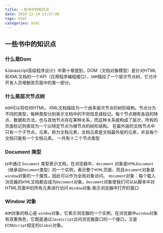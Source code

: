 ```yaml
---
title: 一些书中的知识点
date: 2019-12-19 13:57:00
tags: html
categories: html
---
```


## 一些书中的知识点

### 什么是Dom

《Javascript高级程序设计》中第十章提到，DOM（文档对象模型）是针对HTML和XML文档的一个API（应用程序编程接口），`DOM`描绘了一个层次节点树，它允许开发人员增删改页面中的某一部分。

### 什么是层次节点树

`DOM`可以将任何HTML、XML文档描绘为一个由多层次节点的树形结构。节点分为不同的类型，每种类型分别表示文档中的不同信息或标记。每个节点拥有各自的特点、数据和方法，也与其他节点存在某种关系，而这种关系就构成了层次，所有的页面标记则表现为一个以特定节点为根节点的树形结构。
在最外层的文档节点中只有一个子节点，<html>元素，称为文档元素，文档元素是文档最外层的元素，并且每个文档只能有一个文档元素。
一共有十二个节点类型 

### Document 类型

js中通过 `Document` 类型表示文档，在浏览器中，`document` 对象是`HTMLDocument`（继承自`Document`类型）的一个实例，表示整个`HTML`页面，而且`document`对象是`window`对象的一个属性，因此可以作为全局对象访问。
`document`对象：每个载入浏览器的`HTML`文档都会成为`Document`对象，`Document`对象使我们可以从脚本中对HTML页面中的所有元素进行访问
`Window`对象:表示浏览器中打开的窗口

### Window 对象

`BOM`对象的核心是 `window`对象，它表示浏览器的一个实例，在浏览器中`window`对象有双重角色，它既是通过`Javascript`访问浏览器窗口的一个接口，又是`ECMAScript`规定的`Global`对象。